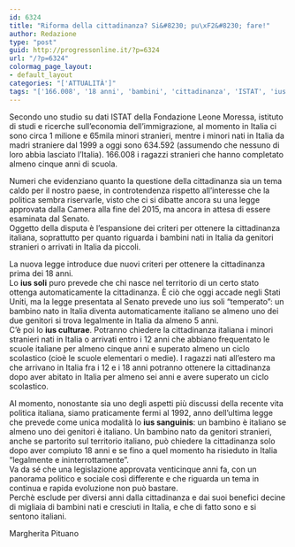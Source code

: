 ```yaml
---
id: 6324
title: "Riforma della cittadinanza? Si&#8230; pu\xF2&#8230; fare!"
author: Redazione
type: "post"
guid: http://progressonline.it/?p=6324
url: "/?p=6324"
colormag_page_layout:
- default_layout
categories: "['ATTUALITÀ']"
tags: "['166.008', '18 anni', 'bambini', 'cittadinanza', 'ISTAT', 'ius culturae', 'ius sanguinis', 'ius soli', 'ragazzi stranieri']"
---
```


Secondo uno studio su dati ISTAT della Fondazione Leone Moressa, istituto di studi e ricerche sull’economia dell’immigrazione, al momento in Italia ci sono circa 1 milione e 65mila minori stranieri, mentre i minori nati in Italia da madri straniere dal 1999 a oggi sono 634.592 (assumendo che nessuno di loro abbia lasciato l’Italia). 166.008 i ragazzi stranieri che hanno completato almeno cinque anni di scuola.

Numeri che evidenziano quanto la questione della cittadinanza sia un tema caldo per il nostro paese, in controtendenza rispetto all’interesse che la politica sembra riservarle, visto che ci si dibatte ancora su una legge approvata dalla Camera alla fine del 2015, ma ancora in attesa di essere esaminata dal Senato.  
Oggetto della disputa è l’espansione dei criteri per ottenere la cittadinanza italiana, soprattutto per quanto riguarda i bambini nati in Italia da genitori stranieri o arrivati in Italia da piccoli.

La nuova legge introduce due nuovi criteri per ottenere la cittadinanza prima dei 18 anni.  
Lo **ius soli** puro prevede che chi nasce nel territorio di un certo stato ottenga automaticamente la cittadinanza. È ciò che oggi accade negli Stati Uniti, ma la legge presentata al Senato prevede uno ius soli “temperato”: un bambino nato in Italia diventa automaticamente italiano se almeno uno dei due genitori si trova legalmente in Italia da almeno 5 anni.  
C’è poi lo **ius culturae**. Potranno chiedere la cittadinanza italiana i minori stranieri nati in Italia o arrivati entro i 12 anni che abbiano frequentato le scuole italiane per almeno cinque anni e superato almeno un ciclo scolastico (cioè le scuole elementari o medie). I ragazzi nati all’estero ma che arrivano in Italia fra i 12 e i 18 anni potranno ottenere la cittadinanza dopo aver abitato in Italia per almeno sei anni e avere superato un ciclo scolastico.

Al momento, nonostante sia uno degli aspetti più discussi della recente vita politica italiana, siamo praticamente fermi al 1992, anno dell’ultima legge che prevede come unica modalità lo **ius sanguinis**: un bambino è italiano se almeno uno dei genitori è italiano. Un bambino nato da genitori stranieri, anche se partorito sul territorio italiano, può chiedere la cittadinanza solo dopo aver compiuto 18 anni e se fino a quel momento ha risieduto in Italia “legalmente e ininterrottamente”.  
Va da sé che una legislazione approvata venticinque anni fa, con un panorama politico e sociale così differente e che riguarda un tema in continua e rapida evoluzione non può bastare.  
Perchè esclude per diversi anni dalla cittadinanza e dai suoi benefici decine di migliaia di bambini nati e cresciuti in Italia, e che di fatto sono e si sentono italiani.

Margherita Pituano